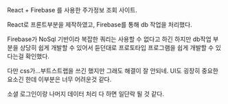 React + Firebase 를 사용한 주가정보 조회 사이트.

React로 프론트부분을 제작하였고, Firebase를 통해 db 작업을 처리했다.

Firebase가 NoSql 기반이라 복잡한 쿼리는 사용할 수 없다고 하긴 하지만 db작업 부분을 상당히
쉽게 개발할 수 있어서 듣던대로 프로토타입 프로그램을 쉽게 개발할 수 있다는걸 확인했다.

다만 css가...부트스트랩을 쓰긴 했지만 그래도 해결이 잘 안되네. UI도 굉장히 중요한 요소긴 한데 이부분은 너무 어려운것 같다.

소셜 로그인이랑 나머지 데이터 처리 다 하면 일단락 될 것 같다. 
